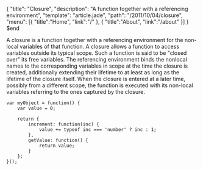 {
  "title": "Closure",
  "description": "A function together with a referencing environment",
  "template": "article.jade",
  "path": "/2011/10/04/closure",
  "menu": [{ "title":"Home", "link":"/" }, { "title":"About", "link":"/about" }]
}
$end

A closure is a function together with a referencing environment for the non-local variables of that function. A closure allows a function to access variables outside its typical scope. Such a function is said to be "closed over" its free variables. The referencing environment binds the nonlocal names to the corresponding variables in scope at the time the closure is created, additionally extending their lifetime to at least as long as the lifetime of the closure itself. When the closure is entered at a later time, possibly from a different scope, the function is executed with its non-local variables referring to the ones captured by the closure.

    var myObject = function() {
        var value = 0;

        return {
            increment: function(inc) {
                value += typeof inc === 'number' ? inc : 1;
            },
            getValue: function() {
                return value;
            }
        };
    }();
